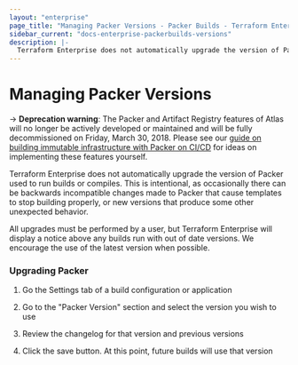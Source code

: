 ```yaml
---
layout: "enterprise"
page_title: "Managing Packer Versions - Packer Builds - Terraform Enterprise (legacy)"
sidebar_current: "docs-enterprise-packerbuilds-versions"
description: |-
  Terraform Enterprise does not automatically upgrade the version of Packer used to run builds or compiles.
---
```


# Managing Packer Versions

-> **Deprecation warning**:  The Packer and Artifact Registry features of Atlas will no longer be actively developed or maintained and will be fully decommissioned on Friday, March 30, 2018. Please see our [guide on building immutable infrastructure with Packer on CI/CD](https://www.packer.io/guides/packer-on-cicd/) for ideas on implementing these features yourself.

Terraform Enterprise does not automatically upgrade the version of Packer used
to run builds or compiles. This is intentional, as occasionally there can be
backwards incompatible changes made to Packer that cause templates to stop
building properly, or new versions that produce some other unexpected behavior.

All upgrades must be performed by a user, but Terraform Enterprise will display
a notice above any builds run with out of date versions. We encourage the use of
the latest version when possible.

### Upgrading Packer

1. Go the Settings tab of a build configuration or application

2. Go to the "Packer Version" section and select the version you wish to use

3. Review the changelog for that version and previous versions

4. Click the save button. At this point, future builds will use that version
